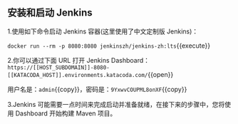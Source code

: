 ## 安装和启动 Jenkins

1.使用如下命令启动 Jenkins 容器(这里使用了中文定制版 Jenkins)：

`docker run --rm -p 8080:8080 jenkinszh/jenkins-zh:lts`{{execute}}

2.你可以通过下面 URL 打开 Jenkins Dashboard：
`https://[[HOST_SUBDOMAIN]]-8080-[[KATACODA_HOST]].environments.katacoda.com/`{{open}}

用户名是：`admin`{{copy}}，密码是：`9YxwvCOUPML8onXF`{{copy}}

3.Jenkins 可能需要一点时间来完成启动并准备就绪，在接下来的步骤中，您将使用 Dashboard 开始构建 Maven 项目。